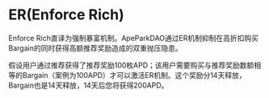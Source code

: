 # ER(Enforce Rich)

Enforce Rich直译为强制暴富机制。ApeParkDAO通过ER机制抑制在高折扣购买Bargain的同时获得高额推荐奖励造成的双重抛压隐患。

假设用户通过推荐获得了推荐奖励100枚APD；该用户需要购买与推荐奖励数额相等的Bargain（案例为100APD）才可以激活ER机制。这个奖励分14天释放，Bargain也是14天释放，14天后您将获得200APD。
